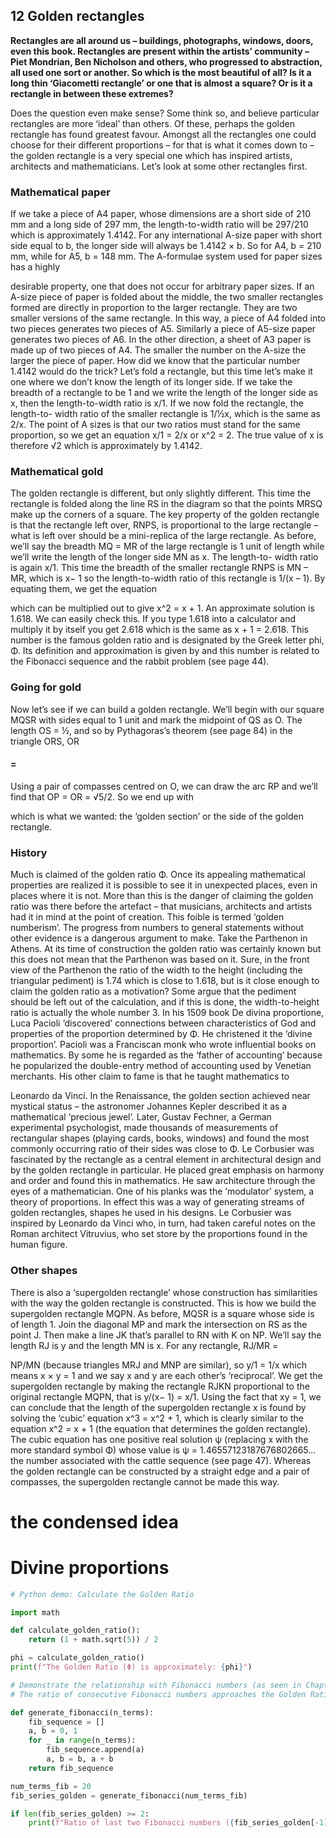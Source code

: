 ## 12 Golden rectangles

**Rectangles are all around us – buildings, photographs, windows, doors, even this book.
Rectangles are present within the artists’ community – Piet Mondrian, Ben Nicholson and
others, who progressed to abstraction, all used one sort or another. So which is the
most beautiful of all? Is it a long thin ‘Giacometti rectangle’ or one that is almost a
square? Or is it a rectangle in between these extremes?**

Does the question even make sense? Some think so, and believe particular
rectangles are more ‘ideal’ than others. Of these, perhaps the golden rectangle
has found greatest favour. Amongst all the rectangles one could choose for their
different proportions – for that is what it comes down to – the golden rectangle
is a very special one which has inspired artists, architects and mathematicians.
Let’s look at some other rectangles first.

### Mathematical paper

If we take a piece of A4 paper, whose dimensions are a short side of 210 mm
and a long side of 297 mm, the length-to-width ratio will be 297/210 which is
approximately 1.4142. For any international A-size paper with short side equal to
b, the longer side will always be 1.4142 × b. So for A4, b = 210 mm, while for
A5, b = 148 mm. The A-formulae system used for paper sizes has a highly


desirable property, one that does not occur for arbitrary paper sizes. If an A-size
piece of paper is folded about the middle, the two smaller rectangles formed are
directly in proportion to the larger rectangle. They are two smaller versions of
the same rectangle.
In this way, a piece of A4 folded into two pieces generates two pieces of A5.
Similarly a piece of A5-size paper generates two pieces of A6. In the other
direction, a sheet of A3 paper is made up of two pieces of A4. The smaller the
number on the A-size the larger the piece of paper. How did we know that the
particular number 1.4142 would do the trick? Let’s fold a rectangle, but this time
let’s make it one where we don’t know the length of its longer side. If we take the
breadth of a rectangle to be 1 and we write the length of the longer side as x,
then the length-to-width ratio is x/1. If we now fold the rectangle, the length-to-
width ratio of the smaller rectangle is 1/½x, which is the same as 2/x. The point
of A sizes is that our two ratios must stand for the same proportion, so we get an
equation x/1 = 2/x or x^2 = 2. The true value of x is therefore √2 which is
approximately by 1.4142.

### Mathematical gold

The golden rectangle is different, but only slightly different. This time the
rectangle is folded along the line RS in the diagram so that the points MRSQ
make up the corners of a square.
The key property of the golden rectangle is that the rectangle left over, RNPS,
is proportional to the large rectangle – what is left over should be a mini-replica
of the large rectangle.
As before, we’ll say the breadth MQ = MR of the large rectangle is 1 unit of
length while we’ll write the length of the longer side MN as x. The length-to-
width ratio is again x/1. This time the breadth of the smaller rectangle RNPS is
MN – MR, which is x− 1 so the length-to-width ratio of this rectangle is 1/(x – 1).
By equating them, we get the equation


which can be multiplied out to give x^2 = x + 1. An approximate solution is
1.618. We can easily check this. If you type 1.618 into a calculator and multiply it
by itself you get 2.618 which is the same as x + 1 = 2.618. This number is the
famous golden ratio and is designated by the Greek letter phi, Φ. Its definition
and approximation is given by and this number is related to the Fibonacci
sequence and the rabbit problem (see page 44).

### Going for gold


Now let’s see if we can build a golden rectangle. We’ll begin with our square
MQSR with sides equal to 1 unit and mark the midpoint of QS as O. The length
OS = ½, and so by Pythagoras’s theorem (see page 84) in the triangle ORS, OR

#### =

Using a pair of compasses centred on O, we can draw the arc RP and we’ll find
that OP = OR = √5/2. So we end up with

which is what we wanted: the ‘golden section’ or the side of the golden
rectangle.

### History

Much is claimed of the golden ratio Φ. Once its appealing mathematical
properties are realized it is possible to see it in unexpected places, even in places
where it is not. More than this is the danger of claiming the golden ratio was
there before the artefact – that musicians, architects and artists had it in mind at
the point of creation. This foible is termed ‘golden numberism’. The progress
from numbers to general statements without other evidence is a dangerous
argument to make.
Take the Parthenon in Athens. At its time of construction the golden ratio was
certainly known but this does not mean that the Parthenon was based on it. Sure,
in the front view of the Parthenon the ratio of the width to the height (including
the triangular pediment) is 1.74 which is close to 1.618, but is it close enough to
claim the golden ratio as a motivation? Some argue that the pediment should be
left out of the calculation, and if this is done, the width-to-height ratio is actually
the whole number 3.
In his 1509 book De divina proportione, Luca Pacioli ‘discovered’ connections
between characteristics of God and properties of the proportion determined by Φ.
He christened it the ‘divine proportion’. Pacioli was a Franciscan monk who wrote
influential books on mathematics. By some he is regarded as the ‘father of
accounting’ because he popularized the double-entry method of accounting used
by Venetian merchants. His other claim to fame is that he taught mathematics to


Leonardo da Vinci. In the Renaissance, the golden section achieved near mystical
status – the astronomer Johannes Kepler described it as a mathematical ‘precious
jewel’. Later, Gustav Fechner, a German experimental psychologist, made
thousands of measurements of rectangular shapes (playing cards, books,
windows) and found the most commonly occurring ratio of their sides was close
to Φ.
Le Corbusier was fascinated by the rectangle as a central element in
architectural design and by the golden rectangle in particular. He placed great
emphasis on harmony and order and found this in mathematics. He saw
architecture through the eyes of a mathematician. One of his planks was the
‘modulator’ system, a theory of proportions. In effect this was a way of
generating streams of golden rectangles, shapes he used in his designs. Le
Corbusier was inspired by Leonardo da Vinci who, in turn, had taken careful
notes on the Roman architect Vitruvius, who set store by the proportions found
in the human figure.

### Other shapes

There is also a ‘supergolden rectangle’ whose construction has similarities with
the way the golden rectangle is constructed.
This is how we build the supergolden rectangle MQPN. As before, MQSR is a
square whose side is of length 1. Join the diagonal MP and mark the intersection
on RS as the point J. Then make a line JK that’s parallel to RN with K on NP.
We’ll say the length RJ is y and the length MN is x. For any rectangle, RJ/MR =


NP/MN (because triangles MRJ and MNP are similar), so y/1 = 1/x which means x
× y = 1 and we say x and y are each other’s ‘reciprocal’. We get the supergolden
rectangle by making the rectangle RJKN proportional to the original rectangle
MQPN, that is y/(x− 1) = x/1. Using the fact that xy = 1, we can conclude that
the length of the supergolden rectangle x is found by solving the ‘cubic’ equation
x^3 = x^2 + 1, which is clearly similar to the equation x^2 = x + 1 (the equation that
determines the golden rectangle). The cubic equation has one positive real
solution ψ (replacing x with the more standard symbol Φ) whose value is
ψ = 1.46557123187676802665...
the number associated with the cattle sequence (see page 47). Whereas the
golden rectangle can be constructed by a straight edge and a pair of compasses,
the supergolden rectangle cannot be made this way.

# the condensed idea

# Divine proportions

```python
# Python demo: Calculate the Golden Ratio

import math

def calculate_golden_ratio():
    return (1 + math.sqrt(5)) / 2

phi = calculate_golden_ratio()
print(f"The Golden Ratio (Φ) is approximately: {phi}")

# Demonstrate the relationship with Fibonacci numbers (as seen in Chapter 11)
# The ratio of consecutive Fibonacci numbers approaches the Golden Ratio

def generate_fibonacci(n_terms):
    fib_sequence = []
    a, b = 0, 1
    for _ in range(n_terms):
        fib_sequence.append(a)
        a, b = b, a + b
    return fib_sequence

num_terms_fib = 20
fib_series_golden = generate_fibonacci(num_terms_fib)

if len(fib_series_golden) >= 2:
    print(f"Ratio of last two Fibonacci numbers ({fib_series_golden[-1]}/{fib_series_golden[-2]}): {fib_series_golden[-1] / fib_series_golden[-2]}")
```